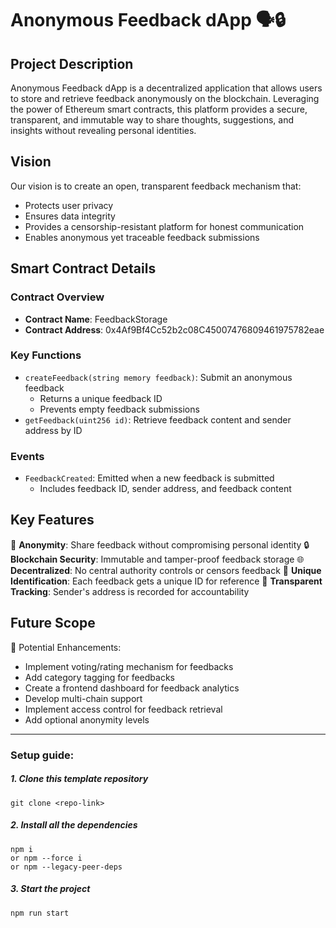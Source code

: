 # Anonymous Feedback dApp 🗣️🔒

## Project Description

Anonymous Feedback dApp is a decentralized application that allows users to store and retrieve feedback anonymously on the blockchain. Leveraging the power of Ethereum smart contracts, this platform provides a secure, transparent, and immutable way to share thoughts, suggestions, and insights without revealing personal identities.

## Vision

Our vision is to create an open, transparent feedback mechanism that:
- Protects user privacy
- Ensures data integrity
- Provides a censorship-resistant platform for honest communication
- Enables anonymous yet traceable feedback submissions

## Smart Contract Details

### Contract Overview
- **Contract Name**: FeedbackStorage
- **Contract Address**: 0x4Af9Bf4Cc52b2c08C45007476809461975782eae

### Key Functions
- `createFeedback(string memory feedback)`: Submit an anonymous feedback
  - Returns a unique feedback ID
  - Prevents empty feedback submissions
- `getFeedback(uint256 id)`: Retrieve feedback content and sender address by ID

### Events
- `FeedbackCreated`: Emitted when a new feedback is submitted
  - Includes feedback ID, sender address, and feedback content

## Key Features

🔐 **Anonymity**: Share feedback without compromising personal identity
🔒 **Blockchain Security**: Immutable and tamper-proof feedback storage
🌐 **Decentralized**: No central authority controls or censors feedback
🔢 **Unique Identification**: Each feedback gets a unique ID for reference
📝 **Transparent Tracking**: Sender's address is recorded for accountability

## Future Scope

🚀 Potential Enhancements:
- Implement voting/rating mechanism for feedbacks
- Add category tagging for feedbacks
- Create a frontend dashboard for feedback analytics
- Develop multi-chain support
- Implement access control for feedback retrieval
- Add optional anonymity levels

---

### Setup guide:
##### 1. Clone this template repository
```
git clone <repo-link>
```
##### 2. Install all the dependencies
```
npm i
or npm --force i
or npm --legacy-peer-deps
```

##### 3. Start the project
```
npm run start
```
